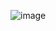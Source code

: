 ![image](https://github.com/JaimeVillalbaO/BlogwithUsers-Advanced-Day-69/assets/152451848/99d69615-8946-4700-abf8-a5956803ce35)
